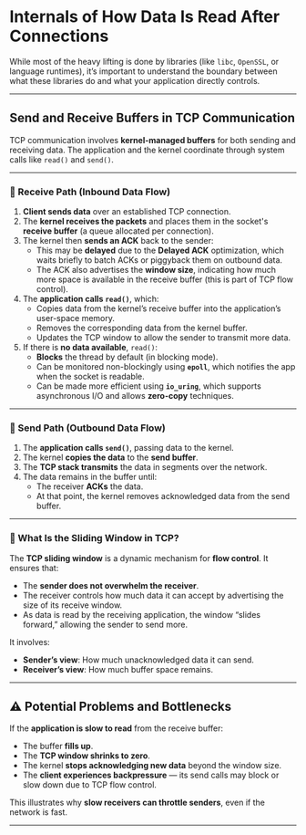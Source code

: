 # Internals of How Data Is Read After Connections

While most of the heavy lifting is done by libraries (like `libc`, `OpenSSL`, or language runtimes), it’s important to understand the boundary between what these libraries do and what your application directly controls.

---

## Send and Receive Buffers in TCP Communication

TCP communication involves **kernel-managed buffers** for both sending and receiving data. The application and the kernel coordinate through system calls like `read()` and `send()`.

---

### 🔹 Receive Path (Inbound Data Flow)

1. **Client sends data** over an established TCP connection.
2. The **kernel receives the packets** and places them in the socket's **receive buffer** (a queue allocated per connection).
3. The kernel then **sends an ACK** back to the sender:
   - This may be **delayed** due to the **Delayed ACK** optimization, which waits briefly to batch ACKs or piggyback them on outbound data.
   - The ACK also advertises the **window size**, indicating how much more space is available in the receive buffer (this is part of TCP flow control).
4. The **application calls `read()`**, which:
   - Copies data from the kernel’s receive buffer into the application’s user-space memory.
   - Removes the corresponding data from the kernel buffer.
   - Updates the TCP window to allow the sender to transmit more data.
5. If there is **no data available**, `read()`:
   - **Blocks** the thread by default (in blocking mode).
   - Can be monitored non-blockingly using **`epoll`**, which notifies the app when the socket is readable.
   - Can be made more efficient using **`io_uring`**, which supports asynchronous I/O and allows **zero-copy** techniques.

---

### 🔹 Send Path (Outbound Data Flow)

1. The **application calls `send()`**, passing data to the kernel.
2. The kernel **copies the data** to the **send buffer**.
3. The **TCP stack transmits** the data in segments over the network.
4. The data remains in the buffer until:
   - The receiver **ACKs** the data.
   - At that point, the kernel removes acknowledged data from the send buffer.

---

### 🔸 What Is the Sliding Window in TCP?

The **TCP sliding window** is a dynamic mechanism for **flow control**. It ensures that:
- The **sender does not overwhelm the receiver**.
- The receiver controls how much data it can accept by advertising the size of its receive window.
- As data is read by the receiving application, the window “slides forward,” allowing the sender to send more.

It involves:
- **Sender’s view**: How much unacknowledged data it can send.
- **Receiver’s view**: How much buffer space remains.

---

## ⚠️ Potential Problems and Bottlenecks

If the **application is slow to read** from the receive buffer:
- The buffer **fills up**.
- The **TCP window shrinks to zero**.
- The kernel **stops acknowledging new data** beyond the window size.
- The **client experiences backpressure** — its send calls may block or slow down due to TCP flow control.

This illustrates why **slow receivers can throttle senders**, even if the network is fast.

---

